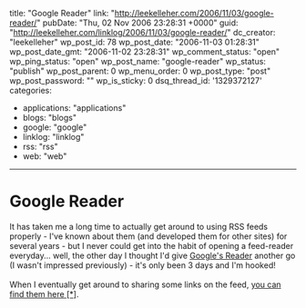 title: "Google Reader"
link: "http://leekelleher.com/2006/11/03/google-reader/"
pubDate: "Thu, 02 Nov 2006 23:28:31 +0000"
guid: "http://leekelleher.com/linklog/2006/11/03/google-reader/"
dc_creator: "leekelleher"
wp_post_id: 78
wp_post_date: "2006-11-03 01:28:31"
wp_post_date_gmt: "2006-11-02 23:28:31"
wp_comment_status: "open"
wp_ping_status: "open"
wp_post_name: "google-reader"
wp_status: "publish"
wp_post_parent: 0
wp_menu_order: 0
wp_post_type: "post"
wp_post_password: ""
wp_is_sticky: 0
dsq_thread_id: '1329372127'
categories:
  - applications: "applications"
  - blogs: "blogs"
  - google: "google"
  - linklog: "linklog"
  - rss: "rss"
  - web: "web"

---

# Google Reader

It has taken me a long time to actually get around to using RSS feeds properly - I've known about them (and developed them for other sites) for several years - but I never could get into the habit of opening a feed-reader everyday... well, the other day I thought I'd give <a href="http://www.google.com/reader/">Google's Reader</a> another go (I wasn't impressed previously) - it's only been 3 days and I'm hooked!<!--more--><br />
<br />
When I eventually get around to sharing some links on the feed, <a href="http://www.google.com/reader/shared/08322762871648052302">you can find them here [*]</a>.